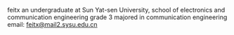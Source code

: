 feitx
an undergraduate at Sun Yat-sen University, school of electronics and communication engineering
grade 3
majored in communication engineering
email: feitx@mail2.sysu.edu.cn
